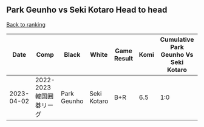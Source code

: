 ## Park Geunho vs Seki Kotaro Head to head

[Back to ranking](../../index.md)




| **Date** | **Comp** | **Black** | **White** | **Game Result** | **Komi** | **Cumulative Park Geunho Vs Seki Kotaro** | **Park Geunho Streak** | **Seki Kotaro Streak** | 
| --- | --- | --- | --- | --- | --- | --- | --- | --- |
| 2023-04-02 | 2022-2023韓国囲碁リーグ | Park Geunho | Seki Kotaro | B+R | 6.5 | 1:0 | 1 | 0 |




